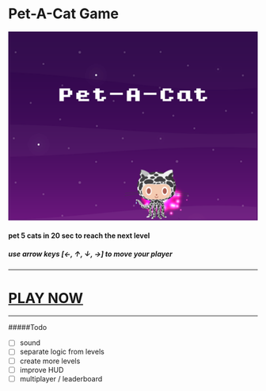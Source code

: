   # Pet-A-Cat Game

  ![alt screenshot](public/assets/web/screenshot.png)
  #### pet 5 cats in 20 sec to reach the next level
  ##### use arrow keys [←, ↑, ↓, →] to move your player
---

# [PLAY NOW](https://iamfio.github.io/pet-a-cat/)

---
#####Todo
- [ ] sound
- [ ] separate logic from levels
- [ ] create more levels
- [ ] improve HUD
- [ ] multiplayer / leaderboard